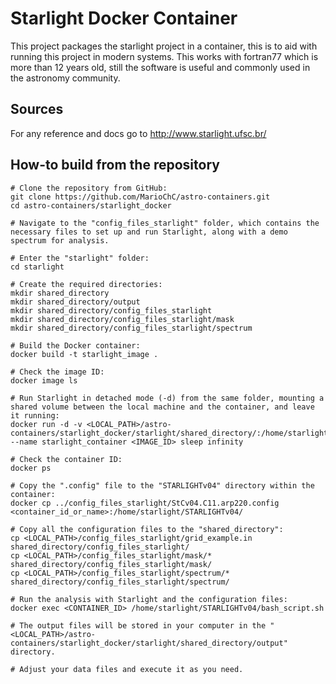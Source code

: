 # Starlight Docker Container

This project packages the starlight project in a container,
this is to aid with running this project in modern
systems. This works with fortran77 which is more than 12 years
old, still the software is useful and commonly used in the astronomy
community.

## Sources

For any reference and docs go to http://www.starlight.ufsc.br/

## How-to build from the repository
```
# Clone the repository from GitHub:
git clone https://github.com/MarioChC/astro-containers.git
cd astro-containers/starlight_docker

# Navigate to the "config_files_starlight" folder, which contains the necessary files to set up and run Starlight, along with a demo spectrum for analysis.

# Enter the "starlight" folder:
cd starlight

# Create the required directories:
mkdir shared_directory
mkdir shared_directory/output
mkdir shared_directory/config_files_starlight
mkdir shared_directory/config_files_starlight/mask
mkdir shared_directory/config_files_starlight/spectrum

# Build the Docker container:
docker build -t starlight_image .

# Check the image ID:
docker image ls

# Run Starlight in detached mode (-d) from the same folder, mounting a shared volume between the local machine and the container, and leave it running:
docker run -d -v <LOCAL_PATH>/astro-containers/starlight_docker/starlight/shared_directory/:/home/starlight/shared_directory/ --name starlight_container <IMAGE_ID> sleep infinity

# Check the container ID:
docker ps

# Copy the ".config" file to the "STARLIGHTv04" directory within the container:
docker cp ../config_files_starlight/StCv04.C11.arp220.config <container_id_or_name>:/home/starlight/STARLIGHTv04/

# Copy all the configuration files to the "shared_directory":
cp <LOCAL_PATH>/config_files_starlight/grid_example.in shared_directory/config_files_starlight/
cp <LOCAL_PATH>/config_files_starlight/mask/* shared_directory/config_files_starlight/mask/
cp <LOCAL_PATH>/config_files_starlight/spectrum/* shared_directory/config_files_starlight/spectrum/

# Run the analysis with Starlight and the configuration files:
docker exec <CONTAINER_ID> /home/starlight/STARLIGHTv04/bash_script.sh

# The output files will be stored in your computer in the "<LOCAL_PATH>/astro-containers/starlight_docker/starlight/shared_directory/output" directory.

# Adjust your data files and execute it as you need.
```
